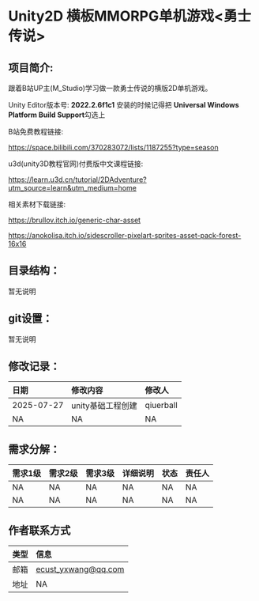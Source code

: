 # Unity2D 横板MMORPG单机游戏<勇士传说>
## 项目简介:

跟着B站UP主(M_Studio)学习做一款勇士传说的横版2D单机游戏。

Unity Editor版本号: **2022.2.6f1c1**  安装的时候记得把  **Universal Windows Platform Build Support**勾选上

B站免费教程链接:

https://space.bilibili.com/370283072/lists/1187255?type=season

u3d(unity3D教程官网)付费版中文课程链接:

https://learn.u3d.cn/tutorial/2DAdventure?utm_source=learn&utm_medium=home


相关素材下载链接:

https://brullov.itch.io/generic-char-asset

https://anokolisa.itch.io/sidescroller-pixelart-sprites-asset-pack-forest-16x16



## 目录结构：
  暂无说明
## git设置：
  暂无说明
## 修改记录：

|  日期  | 修改内容  | 修改人  |
|  :----  | :----  | :----  |
| 2025-07-27  | unity基础工程创建 | qiuerball |
| NA  | NA  | NA  |

## 需求分解：

|  需求1级  | 需求2级 | 需求3级 | 详细说明  | 状态  | 责任人 |
|  :----  | :----  | :----  | :----  | :----  | :----  |
| NA  | NA  | NA  | NA  | NA  | NA  |
| NA  | NA  | NA  | NA  | NA  | NA  |


## 作者联系方式
| 类型 | 信息 |
| :---- | :---- |
| 邮箱 | ecust_yxwang@qq.com |
| 地址 | NA |
